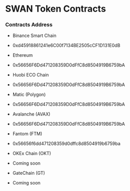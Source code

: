 # SWAN Token Contracts

### Contracts Address

- Binance Smart Chain
- 0xd45918861241e6C00f7134BE2505cCF1D131E0dB

- Ethereum
- 0x56656F6Dd471208359D0dFfC8d8504919B6759bA

- Huobi ECO Chain
- 0x56656F6Dd471208359D0dFfC8d8504919B6759bA

- Matic (Polygon)
- 0x56656F6Dd471208359D0dFfC8d8504919B6759bA

- Avalanche (AVAX)
- 0x56656F6Dd471208359D0dFfC8d8504919B6759bA

- Fantom (FTM) 
- 0x56656f6dd471208359d0dffc8d8504919b6759ba

- OKEx Chain (OKT) 
- Coming soon

- GateChain (GT) 
- Coming soon
 